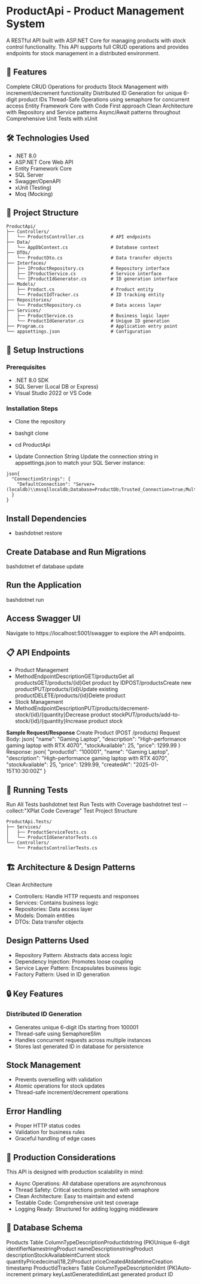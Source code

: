 # ProductApi - Product Management System
A RESTful API built with ASP.NET Core for managing products with stock control functionality. This API supports full CRUD operations and provides endpoints for stock management in a distributed environment.

## 🚀 Features

Complete CRUD Operations for products
Stock Management with increment/decrement functionality
Distributed ID Generation for unique 6-digit product IDs
Thread-Safe Operations using semaphore for concurrent access
Entity Framework Core with Code First approach
Clean Architecture with Repository and Service patterns
Async/Await patterns throughout
Comprehensive Unit Tests with xUnit

## 🛠 Technologies Used

 - .NET 8.0
 - ASP.NET Core Web API
 - Entity Framework Core
 - SQL Server
 - Swagger/OpenAPI
 - xUnit (Testing)
 - Moq (Mocking)

## 📁 Project Structure
```
ProductApi/
├── Controllers/
│   └── ProductsController.cs          # API endpoints
├── Data/
│   └── AppDbContext.cs                # Database context
├── DTOs/
│   └── ProductDto.cs                  # Data transfer objects
├── Interfaces/
│   ├── IProductRepository.cs          # Repository interface
│   ├── IProductService.cs             # Service interface
│   └── IProductIdGenerator.cs         # ID generation interface
├── Models/
│   ├── Product.cs                     # Product entity
│   └── ProductIdTracker.cs            # ID tracking entity
├── Repositories/
│   └── ProductRepository.cs           # Data access layer
├── Services/
│   ├── ProductService.cs              # Business logic layer
│   └── ProductIdGenerator.cs          # Unique ID generation
├── Program.cs                         # Application entry point
└── appsettings.json                   # Configuration

```
## 🔧 Setup Instructions
### Prerequisites

- .NET 8.0 SDK
 - SQL Server (Local DB or Express)
 - Visual Studio 2022 or VS Code

### Installation Steps

- Clone the repository
- bashgit clone <repository-url>
 - cd ProductApi

 - Update Connection String
Update the connection string in appsettings.json to match your SQL Server instance:
```
json{
  "ConnectionStrings": {
    "DefaultConnection": "Server=(localdb)\\mssqllocaldb;Database=ProductDb;Trusted_Connection=true;MultipleActiveResultSets=true;"
  }
}
```

## Install Dependencies
- bashdotnet restore

## Create Database and Run Migrations
bashdotnet ef database update

## Run the Application
bashdotnet run

## Access Swagger UI
Navigate to https://localhost:5001/swagger to explore the API endpoints.

## 📋 API Endpoints
- Product Management
- MethodEndpointDescriptionGET/productsGet all productsGET/products/{id}Get product by IDPOST/productsCreate new productPUT/products/{id}Update existing productDELETE/products/{id}Delete product
- Stock Management
- MethodEndpointDescriptionPUT/products/decrement-stock/{id}/{quantity}Decrease product stockPUT/products/add-to-stock/{id}/{quantity}Increase product stock
  
**Sample Request/Response**
Create Product (POST /products)
Request Body:
json{
  "name": "Gaming Laptop",
  "description": "High-performance gaming laptop with RTX 4070",
  "stockAvailable": 25,
  "price": 1299.99
}
Response:
json{
  "productId": "100001",
  "name": "Gaming Laptop",
  "description": "High-performance gaming laptop with RTX 4070",
  "stockAvailable": 25,
  "price": 1299.99,
  "createdAt": "2025-01-15T10:30:00Z"
}
## 🧪 Running Tests
Run All Tests
bashdotnet test
Run Tests with Coverage
bashdotnet test --collect:"XPlat Code Coverage"
Test Project Structure
```
ProductApi.Tests/
├── Services/
│   ├── ProductServiceTests.cs
│   └── ProductIdGeneratorTests.cs
└── Controllers/
    └── ProductsControllerTests.cs
```
## 🏗 Architecture & Design Patterns
Clean Architecture

- Controllers: Handle HTTP requests and responses
 - Services: Contains business logic
- Repositories: Data access layer
- Models: Domain entities
- DTOs: Data transfer objects

## Design Patterns Used

- Repository Pattern: Abstracts data access logic
- Dependency Injection: Promotes loose coupling
 - Service Layer Pattern: Encapsulates business logic
 - Factory Pattern: Used in ID generation

## 🔒 Key Features
### Distributed ID Generation

- Generates unique 6-digit IDs starting from 100001
- Thread-safe using SemaphoreSlim
- Handles concurrent requests across multiple instances
- Stores last generated ID in database for persistence

## Stock Management

- Prevents overselling with validation
- Atomic operations for stock updates
- Thread-safe increment/decrement operations

## Error Handling

- Proper HTTP status codes
- Validation for business rules
- Graceful handling of edge cases

## 🚀 Production Considerations
This API is designed with production scalability in mind:

- Async Operations: All database operations are asynchronous
- Thread Safety: Critical sections protected with semaphore
- Clean Architecture: Easy to maintain and extend
- Testable Code: Comprehensive unit test coverage
- Logging Ready: Structured for adding logging middleware

## 📝 Database Schema
Products Table
ColumnTypeDescriptionProductIdstring (PK)Unique 6-digit identifierNamestringProduct nameDescriptionstringProduct descriptionStockAvailableintCurrent stock quantityPricedecimal(18,2)Product priceCreatedAtdatetimeCreation timestamp
ProductIdTrackers Table
ColumnTypeDescriptionIdint (PK)Auto-increment primary keyLastGeneratedIdintLast generated product ID
